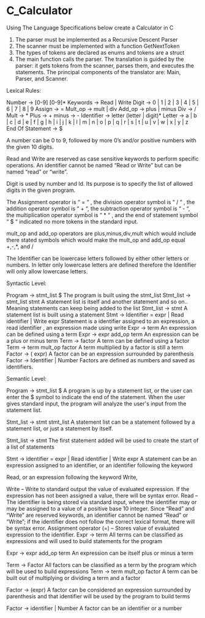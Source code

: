 # C_Calculator
Using The Language Specifications below create a Calculator in C
1. The parser must be implemented as a Recursive Descent Parser
2. The scanner must be implemented with a function GetNextToken 
3. The types of tokens are declared as enums and tokens are a struct
4. The main function calls the parser. The translation is guided by the parser: it gets tokens from the scanner, parses them, and executes the statements. The principal components of the translator are: Main, Parser, and Scanner. 
 
Lexical Rules:

Number → [0-9] [0-9]*
Keywords → Read | Write
Digit → 0 | 1 | 2 | 3 | 4 | 5 | 6 | 7 | 8 | 9
Assign → =
Mult_op →  mult | div
Add_op →  plus | minus
Div → /
Mult → *
Plus → +
minus → -
Identifier → letter (letter | digit)*
Letter →  a | b | c | d | e | f | g | h | i | j | k | l | m | n | o | p | q | r | s | t | u | v | w | x | y | z
End Of Statement → $

A number can be 0 to 9, followed  by more 0’s and/or positive numbers with the given 10 digits.

Read and Write are reserved as case sensitive keywords to perform specific operations. An identifier cannot be named “Read or Write” but can be named “read” or “write”.

Digit is used by number and ld. Its purpose is to specify the list of allowed digits in the given program. 

The Assignment operator is “ = “ , the division operator symbol is “ / “ , the addition operator symbol is “ + “, the subtraction operator symbol  is “ - “, the multiplication operator symbol  is “ * “ , and the end of statement symbol “ $ “ indicated no more tokens in the standard input. 

mult_op and add_op operators are plus,minus,div,mult which would include there stated symbols which would make the mult_op and add_op equal +,-,*, and /

The Identifier can be lowercase letters followed by either other letters or numbers. In letter only lowercase letters are defined therefore the Identifier will only allow lowercase letters. 


Syntactic Level: 

Program → stmt_list $
The program is built using the stmt_list
Stmt_list → stmt_list stmt
A statement list is itself and another statement and so on.. Meaning statements can keep being added to the list
Stmt_list → stmt
A statement list is built using a statement
Stmt → Identifier = expr | Read identifier | Write expr
Statement is a identifier assigned to an expression, a read identifier , an expression made using write 
Expr → term
An expression can be defined using a term
Expr → expr add_op term
An expression can be a plus or minus term
Term → factor 
A term can be defined using a factor
Term →  term mult_op factor 
A term multiplied by a factor is still a term
Factor → ( expr)
A factor can be an expression surrounded by parenthesis 
Factor → Identifier | Number
Factors are defined as numbers and saved as identifiers. 


















Semantic Level: 

Program → stmt_list $ 
A program is up by a statement list, or the user can enter the $ symbol to indicate the end of the statement. When the user gives standard input, the program will analyze the user's input from the statement list.

Stmt_list → stmt stmt_list 
A statement list can be a statement followed by a statement list, or just a statement by itself. 

Stmt_list → stmt
The first statement added will be used to create the start of a list of statements

Stmt → identifier = expr | Read identifier | Write expr 
A statement can be an expression assigned to an identifier, or an identifier following the keyword

Read, or an expression following the keyword Write,

Write – Write to standard output the value of evaluated expression. If the expression has not been assigned a value, there will be syntax error. 
Read – The identifier is being stored via standard input, where the identifier may or may be assigned to a value of a positive base 10 integer. Since “Read” and “Write” are reserved keywords, an identifier cannot be named “Read” or “Write”; if the identifier does not follow the correct lexical format, there will be syntax error.
Assignment operator (=) – Stores value of evaluated expression to the identifier.
Expr → term
All terms can be classified as expressions and will used to build statements for the program

Expr → expr add_op term 
An expression can be itself plus or minus a term

Term → Factor
All factors can be classified as a term by the program which will be used to build expressions 
Term → term mult_op factor 
A term can be built out of multiplying or dividing a term and a factor

Factor → (expr)
A factor can be considered an expression surrounded by parenthesis and that identifier will be used by the program to build terms

Factor → identifier | Number 
A factor can be an identifier or a number 




